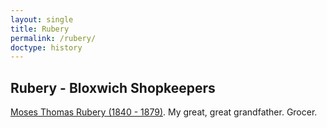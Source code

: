 ```yaml
---
layout: single
title: Rubery
permalink: /rubery/
doctype: history
---
```

## Rubery - Bloxwich Shopkeepers

<a href="/rubery/Moses-Thomas-Rubery-Confirming-A-Family-Story"> Moses Thomas Rubery (1840 - 1879)</a>. My great, great grandfather. Grocer.
